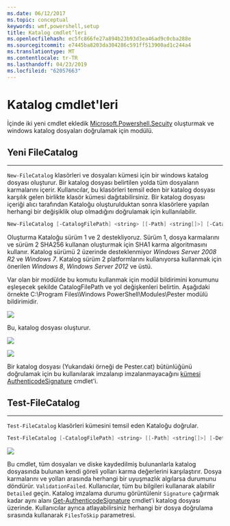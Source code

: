 ```yaml
---
ms.date: 06/12/2017
ms.topic: conceptual
keywords: wmf,powershell,setup
title: Katalog cmdlet’leri
ms.openlocfilehash: ec5fc866fe27a894b23b93d3ea46ad9c0cba288e
ms.sourcegitcommit: e7445ba8203da304286c591ff513900ad1c244a4
ms.translationtype: MT
ms.contentlocale: tr-TR
ms.lasthandoff: 04/23/2019
ms.locfileid: "62057663"
---
```

# <a name="catalog-cmdlets"></a>Katalog cmdlet'leri

İçinde iki yeni cmdlet ekledik [Microsoft.Powershell.Secuity](https://technet.microsoft.com/library/hh847877.aspx) oluşturmak ve windows katalog dosyaları doğrulamak için modülü.

## <a name="new-filecatalog"></a>Yeni FileCatalog
--------------------------------

`New-FileCatalog` klasörleri ve dosyaları kümesi için bir windows katalog dosyası oluşturur. Bir katalog dosyası belirtilen yolda tüm dosyaların karmalarını içerir. Kullanıcılar, bu klasörleri temsil eden bir katalog dosyası karşılık gelen birlikte klasör kümesi dağıtabilirsiniz. Bir katalog dosyası içeriği alıcı tarafından Kataloğu oluşturulduktan sonra klasörlere yapılan herhangi bir değişiklik olup olmadığını doğrulamak için kullanılabilir.

```powershell
New-FileCatalog [-CatalogFilePath] <string> [[-Path] <string[]>] [-CatalogVersion <int>] [-WhatIf] [-Confirm] [<CommonParameters>]
```
Oluşturma Kataloğu sürüm 1 ve 2 destekliyoruz. Sürüm 1, dosya karmalarını ve sürüm 2 SHA256 kullanan oluşturmak için SHA1 karma algoritmasını kullanır. Katalog sürümü 2 üzerinde desteklenmiyor *Windows Server 2008 R2* ve *Windows 7*. Katalog sürüm 2 platformlarını kullanıyorsa kullanmak için önerilen *Windows 8*, *Windows Server 2012* ve üstü.

Var olan bir modülde bu komutu kullanmak için modül bildirimini konumunu eşleşecek şekilde CatalogFilePath ve yol değişkenleri belirtin. Aşağıdaki örnekte C:\Program Files\Windows PowerShell\Modules\Pester modülü bildirimidir.

![](../images/NewFileCatalog.jpg)

Bu, katalog dosyası oluşturur.

![](../images/CatalogFile1.jpg)

![](../images/CatalogFile2.jpg)

Bir katalog dosyası (Yukarıdaki örneği de Pester.cat) bütünlüğünü doğrulamak için bu kullanılarak imzalanıp imzalanmayacağını [kümesi AuthenticodeSignature](https://technet.microsoft.com/library/hh849819.aspx) cmdlet'i.


## <a name="test-filecatalog"></a>Test-FileCatalog
--------------------------------

`Test-FileCatalog` klasörleri kümesini temsil eden Kataloğu doğrular.

```powershell
Test-FileCatalog [-CatalogFilePath] <string> [[-Path] <string[]>] [-Detailed] [-FilesToSkip <string[]>] [-WhatIf] [-Confirm] [<CommonParameters>]
```

![](../images/TestFileCatalog.jpg)

Bu cmdlet, tüm dosyaları ve diske kaydedilmiş bulunanlarla katalog dosyasında bulunan kendi göreli yolları karma değerlerini karşılaştırır. Dosya karmalarını ve yolları arasında herhangi bir uyuşmazlık algılarsa durumunu döndürür. `ValidationFailed`.
Kullanıcılar, tüm bu bilgileri kullanarak alabilir `Detailed` geçin. Katalog imzalama durumu görüntülenir `Signature` çağırmak kadar aynı alanı [Get-AuthenticodeSignature](https://technet.microsoft.com/library/hh849805.aspx) cmdlet'i katalog dosyası üzerinde.
Kullanıcılar ayrıca atlayabilirsiniz herhangi bir dosya doğrulama sırasında kullanarak `FilesToSkip` parametresi.
